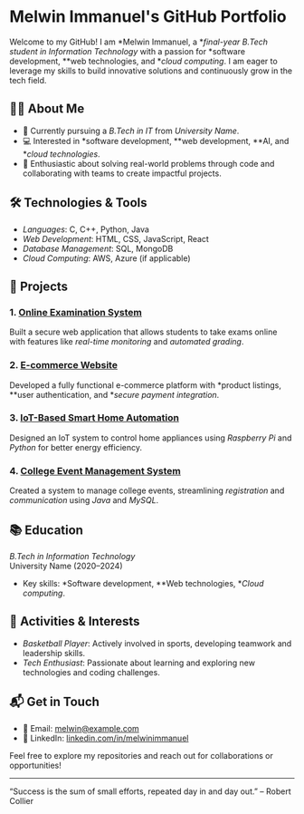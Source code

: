 # Melwin Immanuel's GitHub Portfolio

Welcome to my GitHub! I am *Melwin Immanuel, a **final-year B.Tech student in Information Technology* with a passion for *software development, **web technologies, and **cloud computing*. I am eager to leverage my skills to build innovative solutions and continuously grow in the tech field.

## 👨‍💻 About Me

- 🏫 Currently pursuing a *B.Tech in IT* from *University Name*.
- 💻 Interested in *software development, **web development, **AI, and **cloud technologies*.
- 🚀 Enthusiastic about solving real-world problems through code and collaborating with teams to create impactful projects.

## 🛠️ Technologies & Tools

- *Languages*: C, C++, Python, Java
- *Web Development*: HTML, CSS, JavaScript, React
- *Database Management*: SQL, MongoDB
- *Cloud Computing*: AWS, Azure (if applicable)

## 📂 Projects

### 1. [Online Examination System](https://github.com/MelwinImmanuel/online-examination-system)
Built a secure web application that allows students to take exams online with features like *real-time monitoring* and *automated grading*.

### 2. [E-commerce Website](https://github.com/MelwinImmanuel/e-commerce-website)
Developed a fully functional e-commerce platform with *product listings, **user authentication, and **secure payment integration*.

### 3. [IoT-Based Smart Home Automation](https://github.com/MelwinImmanuel/iot-smart-home)
Designed an IoT system to control home appliances using *Raspberry Pi* and *Python* for better energy efficiency.

### 4. [College Event Management System](https://github.com/MelwinImmanuel/event-management-system)
Created a system to manage college events, streamlining *registration* and *communication* using *Java* and *MySQL*.

## 📚 Education

*B.Tech in Information Technology*  
University Name (2020–2024)  
- Key skills: *Software development, **Web technologies, **Cloud computing*.

## 🏀 Activities & Interests

- *Basketball Player*: Actively involved in sports, developing teamwork and leadership skills.
- *Tech Enthusiast*: Passionate about learning and exploring new technologies and coding challenges.

## 📬 Get in Touch

- 📧 Email: [melwin@example.com](mailto:melwin@example.com)
- 🔗 LinkedIn: [linkedin.com/in/melwinimmanuel](https://www.linkedin.com/in/melwinimmanuel)

Feel free to explore my repositories and reach out for collaborations or opportunities!

---
“Success is the sum of small efforts, repeated day in and day out.” – Robert Collier

